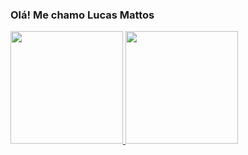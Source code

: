 ### Olá! Me chamo Lucas Mattos 
<div>
<a href="https://github.com/aramattos">
<img height="180em" src="https://github-readme-stats.vercel.app/api?username=aramattos&show_icons=true&theme=dark&include_all_commits=true&count_private=true" />
<img height="180em" src="https://github-readme-stats.vercel.app/api/top-langs/?username=aramattos&layout-compact&langs_count=16&theme=dark"/>
</div>
